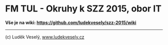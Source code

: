 # FM TUL - Okruhy k SZZ 2015, obor IT

**Vše je na wiki: https://github.com/ludekvesely/szz-2015/wiki**


-----

(c) Luděk Veselý, www.ludekvesely.cz
